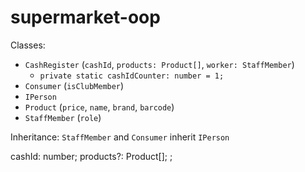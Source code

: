 # supermarket-oop

Classes:
- `CashRegister` (`cashId`, `products: Product[]`, `worker: StaffMember`)
  - `private static cashIdCounter: number = 1;`
- `Consumer` (`isClubMember`)
- `IPerson`
- `Product` (`price`, `name`, `brand`, `barcode`)
- `StaffMember` (`role`)

Inheritance:
`StaffMember` and `Consumer` inherit `IPerson`

 cashId: number;
    products?: Product[];
    ;
